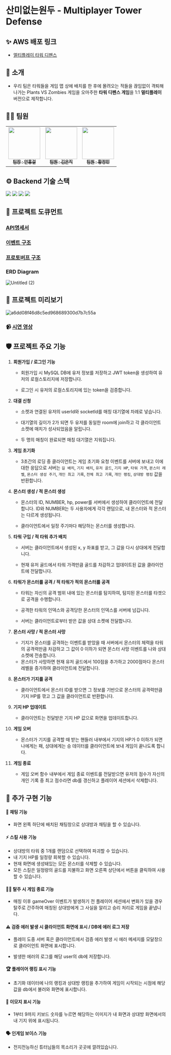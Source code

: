 # 산미없는원두 - Multiplayer Tower Defense

## ✨ AWS 배포 링크

- [멀티플레이 타워 디펜스]()

## 👋 소개

- 우리 팀은 타워들을 게임 맵 상에 배치를 한 후에 몰려오는 적들을 끊임없이 격퇴해 나가는 Plants VS Zombies 게임을 오마주한 **타워 디펜스 게임**을 1:1 **멀티플레이** 버전으로 제작합니다.

## 👩‍💻 팀원

<table>
  <tbody>
    <tr>
      <td align="center"><a href="https://github.com/4cozm"><img src="https://avatars.githubusercontent.com/u/49065386?v=4" width="100px;" alt=""/><br /><sub><b> 팀장 : 안홍걸 </b></sub></a><br /></td>
      <td align="center"><a href="https://github.com/rladmswlr"><img src="https://avatars.githubusercontent.com/u/37393922?v=4" width="100px;" alt=""/><br /><sub><b> 팀원 : 김은직 </b></sub></a><br /></td>
      <td align="center"><a href="https://github.com/mimihimesama"><img src="https://avatars.githubusercontent.com/u/106059492?v=4" width="100px;" alt=""/><br /><sub><b> 팀원 : 황정민 </b></sub></a><br /></td>
    </tr>
  </tbody>
</table>

## ⚙️ Backend 기술 스택

<img src="https://img.shields.io/badge/node.js-339933?style=for-the-badge&logo=Node.js&logoColor=white">

<img src="https://img.shields.io/badge/express-000000?style=for-the-badge&logo=express&logoColor=white">

<img src="https://img.shields.io/badge/mysql-4479A1?style=for-the-badge&logo=mysql&logoColor=white">

<img src="https://img.shields.io/badge/Socket.io-black?style=for-the-badge&logo=socket.io&badgeColor=010101">

## 📄 프로젝트 도큐먼트

### [API명세서](https://chiseled-approval-5a0.notion.site/Node-js-3f2a065eec00431a8b48a970bbba2ce6)

### [이벤트 구조](https://chiseled-approval-5a0.notion.site/Node-js-3e7cd61c55844e3dbf4d3cbace30a2b8?pvs=25)

### [프로토버프 구조](https://chiseled-approval-5a0.notion.site/Node-js-a9b6488566c94912a4f0eb7918914001)

### ERD Diagram

![Untitled (2)](https://github.com/user-attachments/assets/582c0ee3-3434-4af3-bffe-cb4f858ce66a)

## 👀 프로젝트 미리보기

![a6dd08f46d8c5ed968689300d7b7c55a](https://github.com/user-attachments/assets/c089e5c3-2958-45a2-81dd-9486d38ed121)

### 📹 [시연 영상](https://youtu.be/Twi92KYddW4?si=vkwregDwiyoZqwjt)

## 🛡️ 프로젝트 주요 기능

1. **회원가입 / 로그인 기능**

   - 회원가입 시 MySQL DB에 유저 정보를 저장하고 JWT token을 생성하여 유저의 로컬스토리지에 저장합니다.

   - 로그인 시 유저의 로컬스토리지에 있는 token을 검증합니다.

2. **대결 신청**

   - 소켓과 연결된 유저의 userId와 socketId를 매칭 대기열에 차례로 넣습니다.

   - 대기열의 길이가 2가 되면 두 유저를 동일한 room에 join하고 각 클라이언트 소켓에 매치가 성사되었음을 알립니다.

   - 두 명의 매칭이 완료되면 매칭 대기열은 지워집니다.

3. **게임 초기화**

   - 3초간의 로딩 중 클라이언트는 게임 초기화 요청 이벤트를 서버에 보내고 이에 대한 응답으로 서버는 `길 배치`, `기지 배치`, `유저 골드`, `기지 HP`, `타워 가격`, `몬스터 레벨`, `몬스터 생성 주기`, `개인 최고 기록`, `전체 최고 기록`, `개인 랭킹`, `상대방 랭킹` 값을 반환합니다.

4. **몬스터 생성 / 적 몬스터 생성**

   - 몬스터의 ID, NUMBER, hp, power를 서버에서 생성하여 클라이언트에 전달합니다. ID와 NUMBER는 두 사용자에게 각각 랜덤으로, 내 몬스터와 적 몬스터는 다르게 생성됩니다.

   - 클라이언트에서 일정 주기마다 해당하는 몬스터를 생성합니다.

5. **타워 구입 / 적 타워 추가 배치**

   - 서버는 클라이언트에서 생성된 x, y 좌표를 받고, 그 값을 다시 상대에게 전달합니다.

   - 현재 유저 골드에서 타워 가격만큼 골드를 차감하고 업데이트된 값을 클라이언트에 전달합니다.

6. **타워가 몬스터를 공격 / 적 타워가 적의 몬스터를 공격**

   - 타워는 자신의 공격 범위 내에 있는 몬스터를 탐지하여, 탐지된 몬스터를 타겟으로 공격을 수행합니다.

   - 공격한 타워의 인덱스와 공격당한 몬스터의 인덱스를 서버에 넘깁니다.

   - 서버는 클라이언트로부터 받은 값을 상대 소켓에 전달합니다.

7. **몬스터 사망 / 적 몬스터 사망**

   - 기지가 몬스터를 공격하는 이벤트를 받았을 때 서버에서 몬스터의 체력을 타워의 공격력만큼 차감하고 그 값이 0 이하가 되면 몬스터 사망 이벤트를 나와 상대 소켓에 전송합니다.
   - 몬스터가 사망하면 현재 유저 골드에서 100점을 추가하고 2000점마다 몬스터 레벨을 증가하여 클라이언트에 전달합니다.

8. **몬스터가 기지를 공격**

   - 클라이언트에서 몬스터 ID를 받으면 그 정보를 기반으로 몬스터의 공격력만큼 기지 HP를 깎고 그 값을 클라이언트로 반환합니다.

9. **기지 HP 업데이트**

   - 클라이언트는 전달받은 기지 HP 값으로 화면을 업데이트합니다.

10. **게임 오버**

    - 몬스터가 기지를 공격할 때 받는 핸들러 내부에서 기지의 HP가 0 이하가 되면 나에게는 패, 상대에게는 승 데이터를 클라이언트에 보내 게임이 끝나도록 합니다.

11. **게임 종료**
    - 게임 오버 함수 내부에서 게임 종료 이벤트를 전달받으면 유저의 점수가 자신의 개인 기록 중 최고 점수라면 db를 갱신하고 플레이어 세션에서 삭제합니다.

## 🚀 추가 구현 기능

#### **💬 채팅 기능**

- 화면 왼쪽 하단에 배치된 채팅창으로 상대방과 채팅을 할 수 있습니다.

#### **⚡ 스킬 사용 기능**

- 상대방의 타워 중 1개를 랜덤으로 선택하여 파괴할 수 있습니다.
- 내 기지 HP를 일정량 회복할 수 있습니다.
- 현재 화면에 생성돼있는 모든 몬스터를 삭제할 수 있습니다.
- 모든 스킬은 일정량의 골드를 지불하고 화면 오른쪽 상단에서 버튼을 클릭하여 사용할 수 있습니다.

#### **🏃‍♂️ 탈주 시 게임 종료 기능**

- 매칭 이후 gameOver 이벤트가 발생하기 전 플레이어 세션에서 변화가 있을 경우 탈주로 간주하여 매칭된 상대방에게 그 사실을 알리고 승리 처리로 게임을 끝냅니다.

#### **⚠️ 검증 에러 발생 시 클라이언트 화면에 표시 / DB에 에러 로그 저장**

- 플레이 도중 서버 혹은 클라이언트에서 검증 에러 발생 시 에러 메세지를 모달창으로 클라이언트 화면에 표시합니다.

- 발생한 에러의 로그를 해당 user의 db에 저장합니다.

#### **🏆 플레이어 랭킹 표시 기능**

- 초기화 데이터에 나의 랭킹과 상대방 랭킹을 추가하여 게임이 시작되는 시점에 해당 값을 db에서 불러와 화면에 표시합니다.

#### **🥳 이모지 표시 기능**

- 1부터 9까지 키보드 숫자를 누르면 해당하는 이미지가 내 화면과 상대방 화면에서의 내 기지 위에 표시됩니다.

#### **🗣️ 인게임 보이스 기능**

- 전지전능하신 튜터님들의 목소리가 곳곳에 깔려있습니다.
